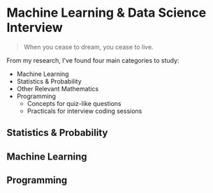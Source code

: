 # Machine Learning & Data Science Interview

> When you cease to dream, you cease to live.

From my research, I've found four main categories to study:

* Machine Learning
* Statistics & Probability
* Other Relevant Mathematics
* Programming
  - Concepts for quiz-like questions
  - Practicals for interview coding sessions

## Statistics & Probability
## Machine Learning
## Programming 



